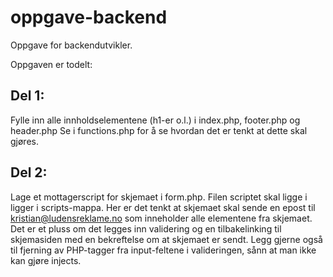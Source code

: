 # oppgave-backend
Oppgave for backendutvikler.

Oppgaven er todelt:

## Del 1:
Fylle inn alle innholdselementene (h1-er o.l.) i index.php, footer.php og header.php
Se i functions.php for å se hvordan det er tenkt at dette skal gjøres.

## Del 2:
Lage et mottagerscript for skjemaet i form.php. Filen scriptet skal ligge i ligger i scripts-mappa.
Her er det tenkt at skjemaet skal sende en epost til kristian@ludensreklame.no som inneholder alle elementene fra skjemaet.
Det er et pluss om det legges inn validering og en tilbakelinking til skjemasiden med en bekreftelse om at skjemaet er sendt.
Legg gjerne også til fjerning av PHP-tagger fra input-feltene i valideringen, sånn at man ikke kan gjøre injects.
